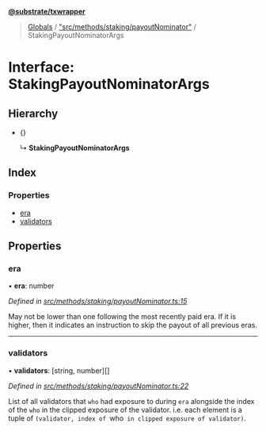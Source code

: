 **[@substrate/txwrapper](../README.md)**

> [Globals](../globals.md) / ["src/methods/staking/payoutNominator"](../modules/_src_methods_staking_payoutnominator_.md) / StakingPayoutNominatorArgs

# Interface: StakingPayoutNominatorArgs

## Hierarchy

* {}

  ↳ **StakingPayoutNominatorArgs**

## Index

### Properties

* [era](_src_methods_staking_payoutnominator_.stakingpayoutnominatorargs.md#era)
* [validators](_src_methods_staking_payoutnominator_.stakingpayoutnominatorargs.md#validators)

## Properties

### era

•  **era**: number

*Defined in [src/methods/staking/payoutNominator.ts:15](https://github.com/paritytech/txwrapper/blob/968ccb6/src/methods/staking/payoutNominator.ts#L15)*

May not be lower than one following the most recently paid era. If it is
higher, then it indicates an instruction to skip the payout of all
previous eras.

___

### validators

•  **validators**: [string, number][]

*Defined in [src/methods/staking/payoutNominator.ts:22](https://github.com/paritytech/txwrapper/blob/968ccb6/src/methods/staking/payoutNominator.ts#L22)*

List of all validators that `who` had exposure to during `era` alongside
the index of the `who` in the clipped exposure of the validator. i.e. each
element is a tuple of `(validator, index of `who` in clipped exposure of
validator)`.
